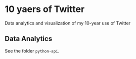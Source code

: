 # 10 yaers of Twitter
Data analytics and visualization of my 10-year use of Twitter

## Data Analytics
See the folder ```python-api```.